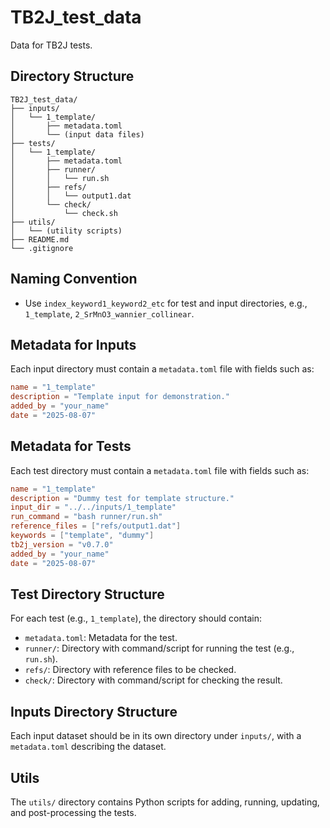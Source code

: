 # TB2J_test_data

Data for TB2J tests.

## Directory Structure

```
TB2J_test_data/
├── inputs/
│   └── 1_template/
│       ├── metadata.toml
│       └── (input data files)
├── tests/
│   └── 1_template/
│       ├── metadata.toml
│       ├── runner/
│       │   └── run.sh
│       ├── refs/
│       │   └── output1.dat
│       └── check/
│           └── check.sh
├── utils/
│   └── (utility scripts)
├── README.md
└── .gitignore
```

## Naming Convention

- Use `index_keyword1_keyword2_etc` for test and input directories, e.g., `1_template`, `2_SrMnO3_wannier_collinear`.

## Metadata for Inputs

Each input directory must contain a `metadata.toml` file with fields such as:

```toml
name = "1_template"
description = "Template input for demonstration."
added_by = "your_name"
date = "2025-08-07"
```

## Metadata for Tests

Each test directory must contain a `metadata.toml` file with fields such as:

```toml
name = "1_template"
description = "Dummy test for template structure."
input_dir = "../../inputs/1_template"
run_command = "bash runner/run.sh"
reference_files = ["refs/output1.dat"]
keywords = ["template", "dummy"]
tb2j_version = "v0.7.0"
added_by = "your_name"
date = "2025-08-07"
```

## Test Directory Structure

For each test (e.g., `1_template`), the directory should contain:
- `metadata.toml`: Metadata for the test.
- `runner/`: Directory with command/script for running the test (e.g., `run.sh`).
- `refs/`: Directory with reference files to be checked.
- `check/`: Directory with command/script for checking the result.

## Inputs Directory Structure

Each input dataset should be in its own directory under `inputs/`, with a `metadata.toml` describing the dataset.

## Utils

The `utils/` directory contains Python scripts for adding, running, updating, and post-processing the tests.
